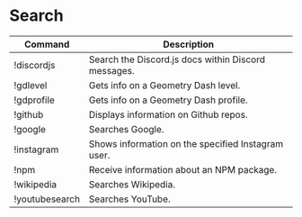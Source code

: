 # Search

| Command        | Description                                         |
|----------------|-----------------------------------------------------|
| !discordjs     | Search the Discord.js docs within Discord messages. |
| !gdlevel       | Gets info on a Geometry Dash level.                 |
| !gdprofile     | Gets info on a Geometry Dash profile.               |
| !github        | Displays information on Github repos.               |
| !google        | Searches Google.                                    |
| !instagram     | Shows information on the specified Instagram user.  |
| !npm           | Receive information about an NPM package.           |
| !wikipedia     | Searches Wikipedia.                                 |
| !youtubesearch | Searches YouTube.                                   |
